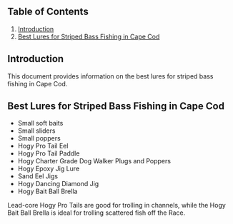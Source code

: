 ## Table of Contents

1. [Introduction](#introduction)
2. [Best Lures for Striped Bass Fishing in Cape Cod](#best-lures-for-striped-bass-fishing-in-cape-cod)


## Introduction

This document provides information on the best lures for striped bass fishing in Cape Cod.


## Best Lures for Striped Bass Fishing in Cape Cod

- Small soft baits
- Small sliders
- Small poppers
- Hogy Pro Tail Eel
- Hogy Pro Tail Paddle
- Hogy Charter Grade Dog Walker Plugs and Poppers
- Hogy Epoxy Jig Lure
- Sand Eel Jigs
- Hogy Dancing Diamond Jig
- Hogy Bait Ball Brella

Lead-core Hogy Pro Tails are good for trolling in channels, while the Hogy Bait Ball Brella is ideal for trolling scattered fish off the Race.